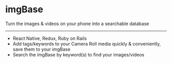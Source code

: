 # imgBase

Turn the images & videos on your phone into a searchable database

------------

-  React Native, Redux, Ruby on Rails
-  Add tags/keywords to your Camera Roll media quickly & conveniently, save them to your imgBase
-  Search the imgBase by keyword(s) to find your images/videos
